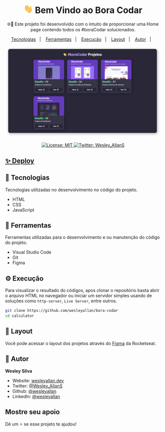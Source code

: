 <h1 align="center">
  <img src="hi.gif" alt="Mão acenando" width="30px">
  Bem Vindo ao Bora Codar
</h1>
<p align="center">🌐🚀 Este projeto foi desenvolvido com o intuito de proporcionar uma Home page contendo todos os #boraCodar solucionados.</p>

<p align="center">
  <a href="#-tecnologias">Tecnologias</a>&nbsp;&nbsp;&nbsp;|&nbsp;&nbsp;&nbsp;
  <a href="#-ferramentas">Ferramentas</a>&nbsp;&nbsp;&nbsp;|&nbsp;&nbsp;&nbsp;
  <a href="#-execução">Execução</a>&nbsp;&nbsp;&nbsp;|&nbsp;&nbsp;&nbsp;
  <a href="#-layout">Layout</a>&nbsp;&nbsp;&nbsp;|&nbsp;&nbsp;&nbsp;
  <a href="#-autor">Autor</a>&nbsp;&nbsp;&nbsp;|&nbsp;&nbsp;&nbsp;
</p>

<div align="center">

![Bora Codar](./home-boraCodar.png)

</div>

<p align="center">
  <a href="#" target="_blank">
    <img alt="License: MIT" src="https://img.shields.io/badge/License-MIT-yellow.svg" />
  </a>
  <a href="https://twitter.com/Wesley_AllanS" target="_blank">
    <img alt="Twitter: Wesley_AllanS" src="https://img.shields.io/twitter/follow/Wesley_AllanS.svg?style=social" />
  </a>
</p>

## [✨ Deploy](https://wesleyallan.github.io/bora-codar)

## 🚀 Tecnologias
Tecnologias utilizadas no desenvolvimento no código do projeto.

- HTML
- CSS
- JavaScript

## 🔧 Ferramentas
Ferramentas utilizadas para o desenvolvimento e ou manutenção do código do projeto.

- Visual Studio Code
- Git
- Figma

## ⚙ Execução

Para visualizar o resultado do códigos, apos clonar o repositório basta abrir o arquivo HTML no navegador ou iniciar um servidor simples usando de soluções como `http-server`, `Live Server`, entre outros.

```sh
git clone https://github.com/wesleyallan/bora-codar
cd calculator
```

## 📑 Layout

Você pode acessar o layout dos projetos através do [Figma](https://www.figma.com/@rocketseat) da Rocketseat.

## 👤 Autor

**Wesley Silva**

- Website: [wesleyallan.dev](https://wesleyallan.dev)
- Twitter: [@Wesley_AllanS](https://twitter.com/Wesley_AllanS)
- Github: [@wesleyallan](https://github.com/wesleyallan)
- LinkedIn: [@wesleyallan](https://linkedin.com/in/wesleyallan)

## Mostre seu apoio

Dê um ⭐️ se esse projeto te ajudou!
